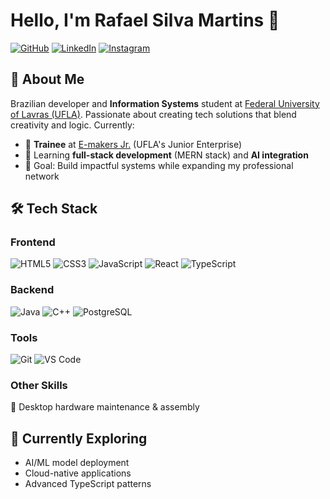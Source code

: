 # Hello, I'm Rafael Silva Martins 👋

[![GitHub](https://img.shields.io/badge/-GitHub-181717?style=for-the-badge&logo=github&logoColor=white)](your-github-url)
[![LinkedIn](https://img.shields.io/badge/-LinkedIn-0077B5?style=for-the-badge&logo=linkedin&logoColor=white)](your-linkedin-url)
[![Instagram](https://img.shields.io/badge/-Instagram-E4405F?style=for-the-badge&logo=instagram&logoColor=white)](your-instagram-url)

## 🚀 About Me

Brazilian developer and **Information Systems** student at [Federal University of Lavras (UFLA)](https://ufla.br). Passionate about creating tech solutions that blend creativity and logic. Currently:
- 🔧 **Trainee** at [E-makers Jr.](https://emakers.com.br) (UFLA's Junior Enterprise)
- 🌱 Learning **full-stack development** (MERN stack) and **AI integration**
- 🎯 Goal: Build impactful systems while expanding my professional network

## 🛠️ Tech Stack

### Frontend
![HTML5](https://img.shields.io/badge/HTML5-E34F26?logo=html5&logoColor=white&style=flat)
![CSS3](https://img.shields.io/badge/CSS3-1572B6?logo=css3&logoColor=white&style=flat)
![JavaScript](https://img.shields.io/badge/JavaScript-F7DF1E?logo=javascript&logoColor=black&style=flat)
![React](https://img.shields.io/badge/React-61DAFB?logo=react&logoColor=black&style=flat)
![TypeScript](https://img.shields.io/badge/TypeScript-007ACC?logo=typescript&logoColor=white&style=flat)

### Backend
![Java](https://img.shields.io/badge/Java-ED8B00?logo=openjdk&logoColor=white&style=flat)
![C++](https://img.shields.io/badge/C++-00599C?logo=c%2B%2B&logoColor=white&style=flat)
![PostgreSQL](https://img.shields.io/badge/PostgreSQL-4169E1?logo=postgresql&logoColor=white&style=flat)

### Tools
![Git](https://img.shields.io/badge/Git-F05032?logo=git&logoColor=white&style=flat)
![VS Code](https://img.shields.io/badge/VS_Code-007ACC?logo=visual-studio-code&logoColor=white&style=flat)

### Other Skills
🔧 Desktop hardware maintenance & assembly

## 🌟 Currently Exploring
- AI/ML model deployment
- Cloud-native applications
- Advanced TypeScript patterns
